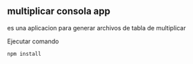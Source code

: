 

## multiplicar consola app

es una aplicacion para generar  archivos de tabla de multiplicar

Ejecutar comando

```
npm install
```
